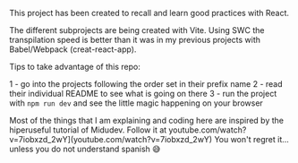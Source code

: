 This project has been created to recall and learn good practices with React.

The different subprojects are being created with Vite. Using SWC the transpilation speed is better than it was in my previous projects with Babel/Webpack (creat-react-app).

Tips to take advantage of this repo:

1 - go into the projects following the order set in their prefix name
2 - read their individual README to see what is going on there
3 - run the project with `npm run dev` and see the little magic happening on your browser

Most of the things that I am explaining and coding here are inspired by the hiperuseful tutorial of Midudev. Follow it at
youtube.com/watch?v=7iobxzd_2wY](youtube.com/watch?v=7iobxzd_2wY)
You won't regret it... unless you do not understand spanish :sweat_smile:
